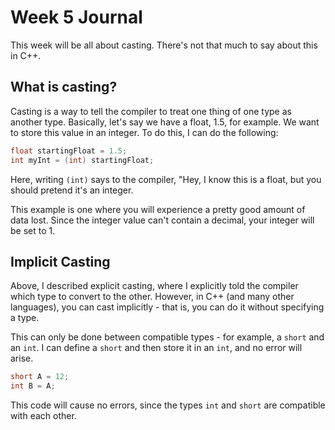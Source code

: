 # Week 5 Journal

This week will be all about casting. There's not that much to say about this in C++.

## What is casting?

Casting is a way to tell the compiler to treat one thing of one type as another type. Basically, let's say we have a float, 1.5, for example. We want to store this value in an integer. To do this, I can do the following:

```c++
float startingFloat = 1.5;
int myInt = (int) startingFloat;
```

Here, writing `(int)` says to the compiler, "Hey, I know this is a float, but you should pretend it's an integer.

This example is one where you will experience a pretty good amount of data lost. Since the integer value can't contain a decimal, your integer will be set to 1.

## Implicit Casting

Above, I described explicit casting, where I explicitly told the compiler which type to convert to the other. However, in C++ (and many other languages), you can cast implicitly - that is, you can do it without specifying a type.

This can only be done between compatible types - for example, a `short` and an `int`. I can define a `short` and then store it in an `int`, and no error will arise.

```c++
short A = 12;
int B = A;
```

This code will cause no errors, since the types `int` and `short` are compatible with each other.
